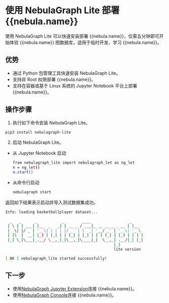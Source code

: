 # 使用 NebulaGraph Lite 部署 {{nebula.name}}

使用 NebulaGraph Lite 可以快速安装部署 {{nebula.name}}，仅需五分钟即可开始体验 {{nebula.name}} 图数据库，适用于临时开发、学习 {{nebula.name}}。

## 优势

- 通过 Python 包管理工具快速安装 NebulaGraph Lite。
- 支持非 Root 权限部署 {{nebula.name}}。
- 支持在容器或基于 Linux 系统的 Jupyter Notebook 平台上部署 {{nebula.name}}。

## 操作步骤

1. 执行如下命令安装 NebulaGraph Lite。

  ```bash
  pip3 install nebulagraph-lite
  ```

2. 启动 NebulaGraph Lite。

  - 从 Jupyter Notebook 启动

    ```bash
    from nebulagraph_lite import nebulagraph_let as ng_let
    n = ng_let()
    n.start()
    ```

  - 从命令行启动

    ```bash
    nebulagraph start
    ```

返回如下结果表示启动并导入测试数据集成功。

```bash
Info: loading basketballplayer dataset...

  _   _      _           _        ____                 _
 | \ | | ___| |__  _   _| | __ _ / ___|_ __ __ _ _ __ | |__
 |  \| |/ _ | '_ \| | | | |/ _` | |  _| '__/ _` | '_ \| '_ \
 | |\  |  __| |_) | |_| | | (_| | |_| | | | (_| | |_) | | | |
 |_| \_|\___|_.__/ \__,_|_|\__,_|\____|_|  \__,_| .__/|_| |_|
                                                |_|
                                                lite version

[ OK ] nebulagraph_lite started successfully!
```

## 下一步

- 使用[NebulaGraph Jupyter Extension](https://jupyter-nebulagraph.readthedocs.io/en/latest/)连接 {{nebula.name}}。
- 使用[NebulaGraph Console](../connect-to-nebula-graph.md)连接 {{nebula.name}}。
